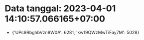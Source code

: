 # Data tanggal: 2023-04-01 14:10:57.066165+07:00

* {'UPc9RbghbVzn8W0A': 6281, 'kw19QWzMwTiFay7M': 5028}
